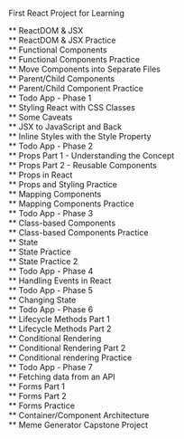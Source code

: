 First React Project for Learning<br/>

** ReactDOM & JSX<br/>
** ReactDOM & JSX Practice<br/>
** Functional Components<br/>
** Functional Components Practice<br/>
** Move Components into Separate Files<br/>
** Parent/Child Components<br/>
** Parent/Child Component Practice<br/>
** Todo App - Phase 1<br/>
** Styling React with CSS Classes<br/>
** Some Caveats<br/>
** JSX to JavaScript and Back<br/>
** Inline Styles with the Style Property<br/>
** Todo App - Phase 2<br/>
** Props Part 1 - Understanding the Concept<br/>
** Props Part 2 - Reusable Components<br/>
** Props in React<br/>
** Props and Styling Practice<br/>
** Mapping Components<br/>
** Mapping Components Practice<br/>
** Todo App - Phase 3<br/>
** Class-based Components<br/>
** Class-based Components Practice<br/>
** State<br/>
** State Practice<br/>
** State Practice 2<br/>
** Todo App - Phase 4<br/>
** Handling Events in React<br/>
** Todo App - Phase 5<br/>
** Changing State<br/>
** Todo App - Phase 6<br/>
** Lifecycle Methods Part 1<br/>
** Lifecycle Methods Part 2<br/>
** Conditional Rendering<br/>
** Conditional Rendering Part 2<br/>
** Conditional rendering Practice<br/>
** Todo App - Phase 7<br/>
** Fetching data from an API<br/>
** Forms Part 1<br/>
** Forms Part 2<br/>
** Forms Practice<br/>
** Container/Component Architecture<br/>
** Meme Generator Capstone Project<br/>